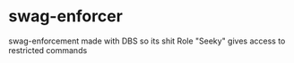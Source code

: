 # swag-enforcer
swag-enforcement 
made with DBS so its shit
Role "Seeky" gives access to restricted commands
